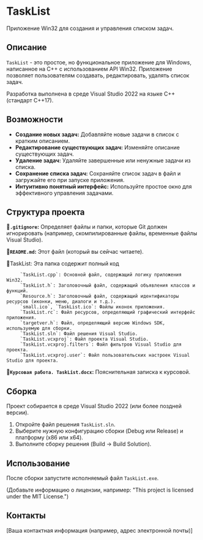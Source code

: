 # TaskList

Приложение Win32 для создания и управления списком задач.

## Описание

`TaskList` - это простое, но функциональное приложение для Windows, написанное на C++ с использованием API Win32. Приложение позволяет пользователям создавать, редактировать, удалять список задач.

Разработка выполнена в среде Visual Studio 2022 на языке C++ (стандарт C++17).

## Возможности

*   **Создание новых задач:** Добавляйте новые задачи в список с кратким описанием.
*   **Редактирование существующих задач:** Изменяйте описание существующих задач.
*   **Удаление задач:** Удаляйте завершенные или ненужные задачи из списка.
*   **Сохранение списка задач:** Сохраняйте список задач в файл и загружайте его при запуске приложения.
*   **Интуитивно понятный интерфейс:** Используйте простое окно для эффективного управления задачами.

## Структура проекта

   📄**`.gitignore`:** Определяет файлы и папки, которые Git должен игнорировать (например, скомпилированные файлы, временные файлы Visual Studio).
   
   📄**`README.md`:** Этот файл (который вы сейчас читаете).
   
   📁TaskList: Эта папка содержит полный код
   
         `TaskList.cpp`: Основной файл, содержащий логику приложения Win32.
         `TaskList.h`: Заголовочный файл, содержащий объявления классов и функций.
         `Resource.h`: Заголовочный файл, содержащий идентификаторы ресурсов (иконки, меню, диалоги и т.д.).
         `small.ico`, `TaskList.ico`: Файлы иконок приложения.
         `TaskList.rc`: Файл ресурсов, определяющий графический интерфейс приложения.
         `targetver.h`: Файл, определяющий версию Windows SDK, используемую для сборки.
         `TaskList.sln`: Файл решения Visual Studio.
         `TaskList.vcxproj`: Файл проекта Visual Studio.
         `TaskList.vcxproj.filters`: Файл фильтров Visual Studio для проекта.
         `TaskList.vcxproj.user`: Файл пользовательских настроек Visual Studio для проекта.
         
   📄**`Курсовая работа. TaskList.docx`:** Пояснительная записка к курсовой.

## Сборка

Проект собирается в среде Visual Studio 2022 (или более поздней версии).

1.  Откройте файл решения `TaskList.sln`.
2.  Выберите нужную конфигурацию сборки (Debug или Release) и платформу (x86 или x64).
3.  Выполните сборку решения (Build -> Build Solution).

## Использование

После сборки запустите исполняемый файл `TaskList.exe`.

(Добавьте информацию о лицензии, например: "This project is licensed under the MIT License.")

## Контакты

[Ваша контактная информация (например, адрес электронной почты)]

